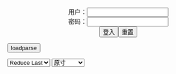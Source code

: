 <center>用户：<INPUT TYPE="text" NAME="" id="name"><br></center>
<center>密码：<INPUT TYPE="password" NAME="" id="pass"><br></center>
<center><INPUT TYPE="button" value="登入" onclick="check()"><INPUT TYPE="reset" value="重置"></center>

<div style="display: none" id="mdm" name="dmd">
  <button onclick="location.reload()">Cover 0</button>
</div>

<button style="display: none" name="dmd" onclick="toggleb()">toggle</button>
<button onclick="loadparse()">loadparse</button>

<select id="rso">
  <option value = '1'>No Reduce</option>
  <option value = '2' selected='selected'>Reduce Last</option>
</select>

<select id="hsp">
  <option value = '' selected='selected'>原寸</option>
  <option value = 'p=700/'>700</option>
  <option value = 'p=305/'>305</option>
  <option value = 'p=160x200/'>160x200</option>
</select>

<br>
<div style="display: none" id="mdc" name="dmd">
</div>

<pre style="display: none" id = "raw">
<!-- 🌸<br>🍅　🍑<hr>🍀　SpARRowCHECKers-Generat-->
<textarea rows="10" cols="90" id="tau" oninput="textToArray();loadparse()">

</textarea><br><!-- 🍀<br>🍑　🍅<hr>🌸 -->

<textarea rows="30" cols="100" id="tar" oninput="loadparse()">

An Extramarital Affair
https://www.imagefap.com/video.php?vid=699161

<font size="1" style="color:#DCDCDC">2022-09-10</font>

No worries my husband cant even move
https://www.imagefap.com/video.php?vid=699272

<font size="1" style="color:#DCDCDC">2022-09-10</font>

Dont make me moan my boyfriend still in the bed
https://www.imagefap.com/video.php?vid=698915

<font size="1" style="color:#DCDCDC">2022-09-10</font>

Fuck me and you will get a good grades
https://www.imagefap.com/video.php?vid=699304

<font size="1" style="color:#DCDCDC">2022-09-10</font>

Straight Scene
https://www.imagefap.com/video.php?vid=700500

<font size="1" style="color:#DCDCDC">2022-09-10</font>

Users Favorites
https://www.imagefap.com/showvideos.php?userid=2452106

<font size="1" style="color:#DCDCDC">2022-09-10</font>

BIKINI TEEN
https://www.imagefap.com/video.php?vid=699648

<font size="1" style="color:#DCDCDC">2022-09-10</font>

Livin on the Edge
https://www.imagefap.com/video.php?vid=699702

<font size="1" style="color:#DCDCDC">2022-09-10</font>

Ohhhh I am getting my dick throated by Jamie Valentine_
https://www.imagefap.com/video.php?vid=695447

<font size="1" style="color:#DCDCDC">2022-09-10</font>

THE DEEPTHROAT MACHINE LUNA STAR
https://www.imagefap.com/video.php?vid=696435

<font size="1" style="color:#DCDCDC">2022-09-10</font>

Mish Mash 2
https://www.imagefap.com/video.php?vid=700111

<font size="1" style="color:#DCDCDC">2022-09-10</font>

Mish Mash 5
https://www.imagefap.com/video.php?vid=700199

<font size="1" style="color:#DCDCDC">2022-09-10</font>

BBW 209A
https://www.imagefap.com/video.php?vid=700442

<font size="1" style="color:#DCDCDC">2022-09-10</font>

PlumperPass 240A 01
https://www.imagefap.com/video.php?vid=696017

<font size="1" style="color:#DCDCDC">2022-09-10</font>

https://www.imagefap.com/video.php?vid=700763
https://www.imagefap.com/video.php?vid=700585
https://www.imagefap.com/video.php?vid=700612
https://www.imagefap.com/video.php?vid=700626
https://www.imagefap.com/video.php?vid=700638
https://www.imagefap.com/video.php?vid=700636
https://www.imagefap.com/video.php?vid=700577
https://www.imagefap.com/video.php?vid=700175

https://i.wmgtr.com/cim/ux-fz_bCa9_xrOHTeweKgJzicU6VswG9.png
https://s3t3d2y8.afcdn.net/library/41682/69509c92f90700caa9ed2998427222352a695231.webp
https://s3t3d2y8.afcdn.net/library/41682/e6679ac59688978dac2f7afb2e452c48b00e41a8.webp

https://ja.hentai-cosplays.com/image/okita-rinka-cosplay-rem-rem-/
https://ja.hentai-cosplays.com/image/azami-yor/
https://ja.hentai-cosplays.com/image/-cosplay-bai-wu-indoor/
https://ja.hentai-cosplays.com/image/haneame-vermeil/
https://ja.hentai-cosplays.com/image/hokunaimeko--cosplay--reika-shimohira-shimohira-reika-shimohira-reika-shimohira-reika/

https://ja.hentai-cosplays.com/image/--1016/
https://ja.hentai-cosplays.com/image/titanium-titi-cosplay-tamamo-no-mae54p/
https://ja.hentai-cosplays.com/image/titicosplaytamamo-no-mae54p/
https://ja.hentai-cosplays.com/image/yoshinobi-velma/
https://ja.hentai-cosplays.com/image/yoshinobi-hinata/
https://ja.hentai-cosplays.com/image/okita-rinka-raiden-shogun-okita-rika-raiden-yun-army/
https://ja.hentai-cosplays.com/image/sakurai---3/

fantasy-factory-porn-little-red-riding-hood-sexy-ver-1/
ジューン・ラブジョイ エロ自撮りまとめ！むちむち白人AV女優のツイッターがエロすぎる - エロコスプレ
https://ja.hentai-cosplays.com/image/june-lovejoy-erotic-selfie-summary-whip-whip-white-av-actresss-twitter-is-too-erotic/

https://static4.porn-images-xxx.com/upload/20200318/792/810885/2.jpg

<font size="1" style="color:#DCDCDC">2022-08-01</font>

EROLABS | Best Waifu of Your Laifu
http://alliancesages.erolabs.cloud/lp/landing_page_cn.html?lang=cn

http://alliancesages.erolabs.cloud/lp/assets/images/top_character_right.png

<font size="1" style="color:#DCDCDC">2022-08-01</font>

</textarea>
</pre>

<link
  rel="stylesheet"
  href="https://cdn.jsdelivr.net/npm/@fancyapps/ui/dist/fancybox.css"
/>
<script src="https://cdn.jsdelivr.net/npm/@fancyapps/ui@4.0/dist/fancybox.umd.js"></script>

<script type="text/javascript">

var __urlRegex = /(\b(https?|ftp|file):\/\/[-A-Z0-9+&@#\/%?=~_|!:,.;]*[-A-Z0-9+&@#\/%=~_|])/ig;
var __imgRegex = /\.(?:jpe?g|gif|png|webp)$/i;

textToArray();
loadparse();

function parseURL($string){

    var exp = __urlRegex;
    return $string.replace(exp,function(match){
            __imgRegex.lastIndex=0;
            if(__imgRegex.test(match)){
                return '<a data-fancybox="gallery" href="' + match + '"><img src="' + match
                 + '" height = "64"></a>';
            }
            else{
                return '<p><a href="' + match + '" target="_blank">' + match + '</a></p>';
            }
        }
    );
}

function textToArray(){
  var textArea = document.getElementById("tau");
  var arrayFromTextArea = textArea.value.split(String.fromCharCode(10));
  for ( var i = 0; i < arrayFromTextArea.length; i++ ) {
    generateM(arrayFromTextArea[i]);
  }
}

function generateM(url) {
  mdm.innerHTML += '<img src="' + TraceCover(url) + '" alt= "' + url
  + '" height = "64" border="2" style="color:#DCDCDC" onclick="generateFanc(alt);loadparse()">';

}

function TraceCover(url) {
  var SegmentArr = url.split('/');

  var Extens = SegmentArr.slice(-1).join().split('.').pop();
  var SegmentCount = SegmentArr.length - 2;

  var TopHalf = SegmentArr.slice(0,SegmentCount).join('/');

  return TopHalf + '/p=160x200/1.' + Extens + '\n';

}

function generateFanc(url) {
  var SegmentArr = url.split('/');
  var GeneratCount = SegmentArr.slice(-1).join().split('.').shift();
  var Extens = SegmentArr.slice(-1).join().split('.').pop();
  var SegmentCount = SegmentArr.length;
  var ReduceSegments = document.getElementById('rso').value;
  var HentaiSizeP = document.getElementById('hsp').value;
  var TopHalf = SegmentArr.slice(0,SegmentCount - ReduceSegments).join('/');
  tar.innerHTML = '';

  for (var j = 1; j <= GeneratCount; j++) {
    tar.innerHTML += TopHalf + '/' + HentaiSizeP + j + '.' + Extens + '\n';
  }
}

function loadparse() {
  mdc.innerHTML = parseURL(tar.value);
}

function check(){
  var name=document.getElementById("name").value;
  var pass=document.getElementById("pass").value;
  if(name==!/[^\s]/.test(new Date().getTime()) && pass==String.fromCharCode(window.atob("MTIx"))){
    var nd = document.getElementsByName("dmd");
    for (var i = 0; i <= nd.length; i++) {
      nd[i].style.display = "";
      }
      }else{
      }
}

function toggleb() {
  var x = document.getElementById("raw");
  if (x.style.display === "none") {
    x.style.display = "";
  } else {
    x.style.display = "none";
  }
}

</script>

